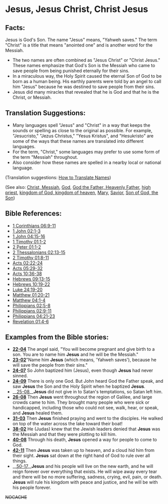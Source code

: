 # Jesus, Jesus Christ, Christ Jesus #

## Facts: ##

Jesus is God's Son. The name "Jesus" means, "Yahweh saves." The term "Christ" is a title that means "anointed one" and is another word for the Messiah.

* The two names are often combined as "Jesus Christ" or "Christ Jesus." These names emphasize that God's Son is the Messiah who came to save people from being punished eternally for their sins.
* In a miraculous way, the Holy Spirit caused the eternal Son of God to be born as a human being. His earthly parents were told by an angel to call him "Jesus" because he was destined to save people from their sins.
* Jesus did many miracles that revealed that he is God and that he is the Christ, or Messiah.

## Translation Suggestions: ##

* Many languages spell "Jesus" and "Christ" in a way that keeps the sounds or spelling as close to the original as possible. For example, "Jesucristo," "Jezus Christus," "Yesus Kristus", and "Hesukristo" are some of the ways that these names are translated into different languages.
* For the term, "Christ," some languages may prefer to use some form of the term "Messiah" throughout.
* Also consider how these names are spelled in a nearby local or national language.

(Translation suggestions: [How to Translate Names](https://git.door43.org/Door43/en-ta-translate-vol1/src/master/content/translate_names.md))

(See also: [Christ, Messiah](../kt/christ.md), [God](../kt/god.md), [God the Father, Heavenly Father](../kt/godthefather.md), [high priest](../kt/highpriest.md), [kingdom of God, kingdom of heaven](../kt/kingdomofgod.md), [Mary](../other/mary.md), [Savior](../kt/savior.md), [Son of God, the Son](../kt/sonofgod.md))

## Bible References: ##

* [1 Corinthians 06:9-11](https://door43.org/en/bible/notes/1co/06/09)
* [1 John 02:1-3](https://door43.org/en/bible/notes/1jn/02/01)
* [1 John 04:15-16](https://door43.org/en/bible/notes/1jn/04/15)
* [1 Timothy 01:1-2](https://door43.org/en/bible/notes/1ti/01/01)
* [2 Peter 01:1-2](https://door43.org/en/bible/notes/2pe/01/01)
* [2 Thessalonians 02:13-15](https://door43.org/en/bible/notes/2th/02/13)
* [2 Timothy 01:8-11](https://door43.org/en/bible/notes/2ti/01/08)
* [Acts 02:22-24](https://door43.org/en/bible/notes/act/02/22)
* [Acts 05:29-32](https://door43.org/en/bible/notes/act/05/29)
* [Acts 10:36-38](https://door43.org/en/bible/notes/act/10/36)
* [Hebrews 09:13-15](https://door43.org/en/bible/notes/heb/09/13)
* [Hebrews 10:19-22](https://door43.org/en/bible/notes/heb/10/19)
* [Luke 24:19-20](https://door43.org/en/bible/notes/luk/24/19)
* [Matthew 01:20-21](https://door43.org/en/bible/notes/mat/01/20)
* [Matthew 04:1-4](https://door43.org/en/bible/notes/mat/04/01)
* [Philippians 02:5-8](https://door43.org/en/bible/notes/php/02/05)
* [Philippians 02:9-11](https://door43.org/en/bible/notes/php/02/09)
* [Philippians 04:21-23](https://door43.org/en/bible/notes/php/04/21)
* [Revelation 01:4-6](https://door43.org/en/bible/notes/rev/01/04)

## Examples from the Bible stories: ##

* __[22-04](https://door43.org/en/obs/notes/frames/22-04)__ The angel said, "You will become pregnant and give birth to a son. You are to name him __Jesus__  and he will be the Messiah."
* __[23-02](https://door43.org/en/obs/notes/frames/23-02)__"Name him __Jesus__  (which means, 'Yahweh saves'), because he will save the people from their sins."
* __[24-07](https://door43.org/en/obs/notes/frames/24-07)__ So John baptized him (Jesus), even though __Jesus__  had never sinned.
* __[24-09](https://door43.org/en/obs/notes/frames/24-09)__ There is only one God. But John heard God the Father speak, and saw __Jesus__  the Son and the Holy Spirit when he baptized __Jesus__.
* __[25-08](https://door43.org/en/obs/notes/frames/25-08)____Jesus__  did not give in to Satan's temptations, so Satan left him.
* __[26-08](https://door43.org/en/obs/notes/frames/26-08)__ Then __Jesus__  went throughout the region of Galilee, and large crowds came to him. They brought many people who were sick or handicapped, including those who could not see, walk, hear, or speak, and __Jesus__  healed them.
* __[31-03](https://door43.org/en/obs/notes/frames/31-03)__ Then __Jesus__  finished praying and went to the disciples. He walked on top of the water across the lake toward their boat!
* __[38-02](https://door43.org/en/obs/notes/frames/38-02)__ He (Judas) knew that the Jewish leaders denied that __Jesus__  was the Messiah and that they were plotting to kill him.
* __[40-08](https://door43.org/en/obs/notes/frames/40-08)__ Through his death, __Jesus__  opened a way for people to come to God.
* __[42-11](https://door43.org/en/obs/notes/frames/42-11)__ Then __Jesus__  was taken up to heaven, and a cloud hid him from their sight. __Jesus__  sat down at the right hand of God to rule over all things.
* __[50-17](https://door43.org/en/obs/notes/frames/50-17)____Jesus__  and his people will live on the new earth, and he will reign forever over everything that exists. He will wipe away every tear and there will be no more suffering, sadness, crying, evil, pain, or death. __Jesus__  will rule his kingdom with peace and justice, and he will be with his people forever.


~~NOCACHE~~